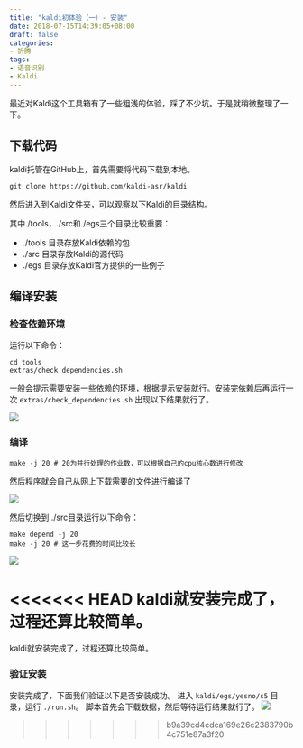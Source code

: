 ```yaml
---
title: "kaldi初体验（一）- 安装"
date: 2018-07-15T14:39:05+08:00
draft: false
categories:
- 折腾
tags:
- 语音识别
- Kaldi
---
```


最近对Kaldi这个工具箱有了一些粗浅的体验，踩了不少坑。于是就稍微整理了一下。

<!--more-->
## 下载代码

kaldi托管在GitHub上，首先需要将代码下载到本地。

```shell
git clone https://github.com/kaldi-asr/kaldi
```

然后进入到Kaldi文件夹，可以观察以下Kaldi的目录结构。

其中./tools，./src和./egs三个目录比较重要：

- ./tools 目录存放Kaldi依赖的包
- ./src 目录存放Kaldi的源代码
- ./egs 目录存放Kaldi官方提供的一些例子

## 编译安装

### 检查依赖环境

运行以下命令：

```shell
cd tools
extras/check_dependencies.sh
```

一般会提示需要安装一些依赖的环境，根据提示安装就行。安装完依赖后再运行一次 `extras/check_dependencies.sh` 出现以下结果就行了。

![](https://o05g5zevc.qnssl.com/ddacdcf3-ca38-49bd-a665-f35c7f7a9c13/check_dependecies.png)

### 编译

```shell
make -j 20 # 20为并行处理的作业数，可以根据自己的cpu核心数进行修改
```

然后程序就会自己从网上下载需要的文件进行编译了

![](https://o05g5zevc.qnssl.com/6aacc65d-af8b-40fa-9c9a-86d25ac96502/make_tools.png)



然后切换到../src目录运行以下命令：

```shell
make depend -j 20
make -j 20 # 这一步花费的时间比较长
```

![](https://o05g5zevc.qnssl.com/42c4f4ea-dd11-48c8-a55f-a2f64eb40c98/make.png)

<<<<<<< HEAD
kaldi就安装完成了，过程还算比较简单。 
=======
kaldi就安装完成了，过程还算比较简单。


### 验证安装
安装完成了，下面我们验证以下是否安装成功。
进入 `kaldi/egs/yesno/s5` 目录，运行 `./run.sh`。
脚本首先会下载数据，然后等待运行结果就行了。
![](https://o05g5zevc.qnssl.com/3d5d3d1a-0a2e-4df7-a249-f521314347b4/yesno.png)
>>>>>>> b9a39cd4cdca169e26c2383790b4c751e87a3f20
